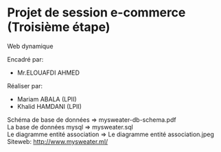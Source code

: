 # Projet de session e-commerce (Troisième étape)

Web dynamique

Encadré par:
 - Mr.ELOUAFDI AHMED

Réaliser par:
 - Mariam ABALA (LPII)
 - Khalid HAMDANI (LPII)

Schéma de base de données => mysweater-db-schema.pdf <br>
La base de données mysql => mysweater.sql <br>
Le diagramme entité association => Le diagramme entité association.jpeg <br>
Siteweb: http://www.mysweater.ml/
